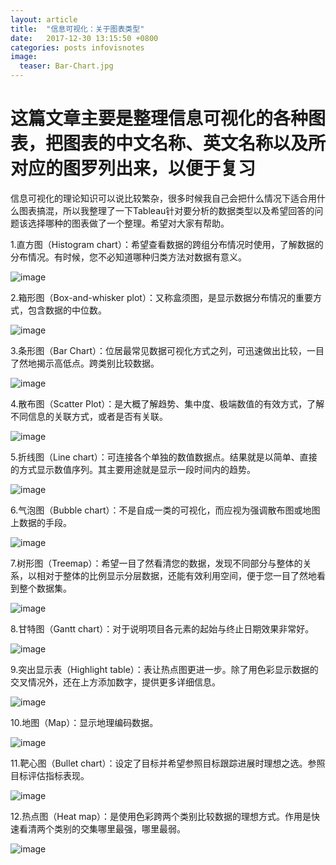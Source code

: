 ```yaml
---
layout: article
title:  "信息可视化：关于图表类型"
date:   2017-12-30 13:15:50 +0800
categories: posts infovisnotes
image:
  teaser: Bar-Chart.jpg
---
```


# 这篇文章主要是整理信息可视化的各种图表，把图表的中文名称、英文名称以及所对应的图罗列出来，以便于复习

信息可视化的理论知识可以说比较繁杂，很多时候我自己会把什么情况下适合用什么图表搞混，所以我整理了一下Tableau针对要分析的数据类型以及希望回答的问题该选择哪种的图表做了一个整理。希望对大家有帮助。

1.直方图（Histogram chart）：希望查看数据的跨组分布情况时使用，了解数据的分布情况。有时候，您不必知道哪种归类方法对数据有意义。

![image](https://huangjiali.github.io/images/Histogram-chart.jpg)

2.箱形图（Box-and-whisker plot）：又称盒须图，是显示数据分布情况的重要方式，包含数据的中位数。

![image](https://huangjiali.github.io/images/Box-and-whisker-plot.jpg)

3.条形图（Bar Chart）：位居最常见数据可视化方式之列，可迅速做出比较，一目了然地揭示高低点。跨类别比较数据。

![image](https://huangjiali.github.io/images/Bar-Chart.jpg)

4.散布图（Scatter Plot）：是大概了解趋势、集中度、极端数值的有效方式，了解不同信息的关联方式，或者是否有关联。

![image](https://huangjiali.github.io/images/Scatter-Plot.jpg)

5.折线图（Line chart）：可连接各个单独的数值数据点。结果就是以简单、直接的方式显示数值序列。其主要用途就是显示一段时间内的趋势。

![image](https://huangjiali.github.io/images/Line-chart.jpg)

6.气泡图（Bubble chart）：不是自成一类的可视化，而应视为强调散布图或地图上数据的手段。

![image](https://huangjiali.github.io/images/Bubble-chart.jpg)

7.树形图（Treemap）：希望一目了然看清您的数据，发现不同部分与整体的关系，以相对于整体的比例显示分层数据，还能有效利用空间，便于您一目了然地看到整个数据集。

![image](https://huangjiali.github.io/images/Treemap.jpg)

8.甘特图（Gantt chart）：对于说明项目各元素的起始与终止日期效果非常好。

![image](https://huangjiali.github.io/images/Gantt-chart.jpg)

9.突出显示表（Highlight table）：表让热点图更进一步。除了用色彩显示数据的交叉情况外，还在上方添加数字，提供更多详细信息。

![image](https://huangjiali.github.io/images/Highlight-table.jpg)

10.地图（Map）：显示地理编码数据。

![image](https://huangjiali.github.io/images/Map.jpg)

11.靶心图（Bullet chart）：设定了目标并希望参照目标跟踪进展时理想之选。参照目标评估指标表现。

![image](https://huangjiali.github.io/images/Bullet-chart.jpg)

12.热点图（Heat map）：是使用色彩跨两个类别比较数据的理想方式。作用是快速看清两个类别的交集哪里最强，哪里最弱。

![image](https://huangjiali.github.io/images/Heat-map.jpg)
